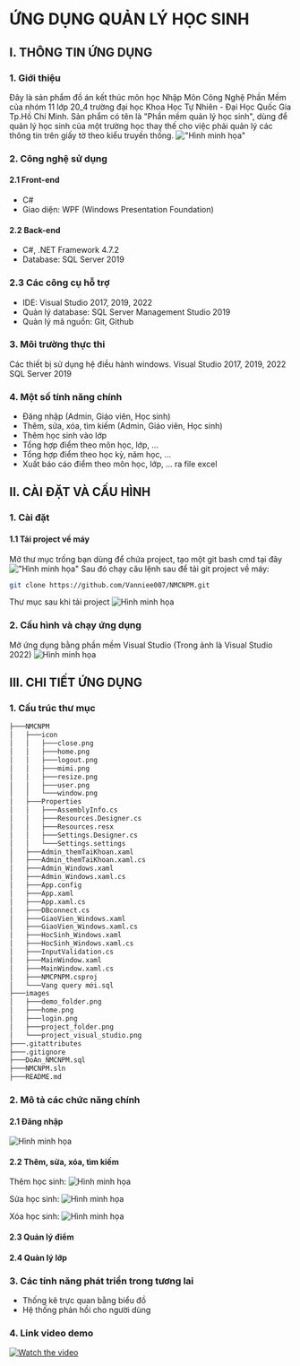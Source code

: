 # ỨNG DỤNG QUẢN LÝ HỌC SINH

## I. THÔNG TIN ỨNG DỤNG

### 1. Giới thiệu

Đây là sản phẩm đồ án kết thúc môn học Nhập Môn Công Nghệ Phần Mềm của nhóm 11 lớp 20_4 trường đại học Khoa Học Tự Nhiên - Đại Học Quốc Gia Tp.Hồ Chí Minh. Sản phẩm có tên là "Phần mềm quản lý học sinh", dùng để quản lý học sinh của một trường học thay thế cho việc phải quản lý các thông tin trên giấy tờ theo kiểu truyền thống.
!["Hình minh họa"](./images/home.png)

### 2. Công nghệ sử dụng

#### 2.1 Front-end

- C#
- Giao diện: WPF (Windows Presentation Foundation)

#### 2.2 Back-end

- C#, .NET Framework 4.7.2
- Database: SQL Server 2019

### 2.3 Các công cụ hỗ trợ

- IDE: Visual Studio 2017, 2019, 2022
- Quản lý database: SQL Server Management Studio 2019
- Quản lý mã nguồn: Git, Github

### 3. Môi trường thực thi

Các thiết bị sử dụng hệ điều hành windows.
Visual Studio 2017, 2019, 2022
SQL Server 2019

### 4. Một số tính năng chính

- Đăng nhập (Admin, Giáo viên, Học sinh)
- Thêm, sửa, xóa, tìm kiếm (Admin, Giáo viên, Học sinh)
- Thêm học sinh vào lớp
- Tổng hợp điểm theo môn học, lớp, ...
- Tổng hợp điểm theo học kỳ, năm học, ...
- Xuất báo cáo điểm theo môn học, lớp, ... ra file excel

## II. CÀI ĐẶT VÀ CẤU HÌNH

### 1. Cài đặt

#### 1.1 Tải project về máy

Mở thư mục trống bạn dùng để chứa project, tạo một git bash cmd tại đây
!["Hình minh họa"](./images/demo_folder.png)
Sau đó chạy câu lệnh sau để tải git project về máy:

```bash
git clone https://github.com/Vanniee007/NMCNPM.git
```

Thư mục sau khi tải project
![Hình minh họa](./images/project_folder.png)

### 2. Cấu hình và chạy ứng dụng

Mở ứng dụng bằng phần mềm Visual Studio (Trong ảnh là Visual Studio 2022)
![Hình minh họa](./images/project_visual_studio.png)

## III. CHI TIẾT ỨNG DỤNG

### 1. Cấu trúc thư mục

```bash
├───NMCNPM
│   ├───icon
│   │   ├───close.png
│   │   ├───home.png
│   │   ├───logout.png
│   │   ├───mimi.png
│   │   ├───resize.png
│   │   ├───user.png
│   │   └───window.png
│   ├───Properties
│   │   ├───AssemblyInfo.cs
│   │   ├───Resources.Designer.cs
│   │   ├───Resources.resx
│   │   ├───Settings.Designer.cs
│   │   └───Settings.settings
│   ├───Admin_themTaiKhoan.xaml
│   ├───Admin_themTaiKhoan.xaml.cs
│   ├───Admin_Windows.xaml
│   ├───Admin_Windows.xaml.cs
│   ├───App.config
│   ├───App.xaml
│   ├───App.xaml.cs
│   ├───DBconnect.cs
│   ├───GiaoVien_Windows.xaml
│   ├───GiaoVien_Windows.xaml.cs
│   ├───HocSinh_Windows.xaml
│   ├───HocSinh_Windows.xaml.cs
│   ├───InputValidation.cs
│   ├───MainWindow.xaml
│   ├───MainWindow.xaml.cs
│   ├───NMCPNPM.csproj
│   └───Vang query mới.sql
├───images
│   ├───demo_folder.png
│   ├───home.png
│   ├───login.png
│   ├───project_folder.png
│   └───project_visual_studio.png
├───.gitattributes
├───.gitignore
├───DoAn_NMCNPM.sql
├───NMCNPM.sln
├───README.md
```

### 2. Mô tả các chức năng chính

#### 2.1 Đăng nhập
<!-- Hinh anh dang nhap -->
![Hình minh họa](./images/login.png)

#### 2.2 Thêm, sửa, xóa, tìm kiếm
<!-- Them hoc sinh -->
Thêm học sinh:
![Hình minh họa](./images/add_student.png)
<!-- Sua hoc sinh -->
Sửa học sinh:
![Hình minh họa](./images/update_student.png)
<!-- Xoa hoc sinh -->
Xóa học sinh:
![Hình minh họa](./images/delete_student.png)

#### 2.3 Quản lý điểm

#### 2.4 Quản lý lớp

### 3. Các tính năng phát triển trong tương lai

- Thống kê trực quan bằng biểu đồ
- Hệ thống phản hồi cho người dùng

### 4. Link video demo
<!-- link video -->
[![Watch the video](https://img.youtube.com/vi/1Q2Q3Q4Q5Q6/0.jpg)](https://youtu.be/1Q2Q3Q4Q5Q6)
